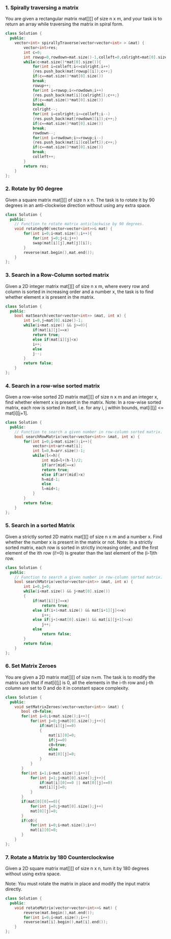 ### 1. Spirally traversing a matrix
You are given a rectangular matrix mat[][] of size n x m, and your task is to return an array while traversing the matrix in spiral form.

```cpp
class Solution {
  public:
    vector<int> spirallyTraverse(vector<vector<int> > &mat) {
        vector<int>res;
        int c=0;
        int rowup=0,rowdown=mat.size()-1,colleft=0,colright=mat[0].size()-1;
        while(c<mat.size()*mat[0].size()){
            for(int i=colleft;i<=colright;i++)
            {res.push_back(mat[rowup][i]);c++;}
            if(c==mat.size()*mat[0].size())
            break;
            rowup++;
            for(int i=rowup;i<=rowdown;i++)
            {res.push_back(mat[i][colright]);c++;}
            if(c==mat.size()*mat[0].size())
            break;
            colright--;
            for(int i=colright;i>=colleft;i--)
            {res.push_back(mat[rowdown][i]);c++;}
            if(c==mat.size()*mat[0].size())
            break;
            rowdown--;
            for(int i=rowdown;i>=rowup;i--)
            {res.push_back(mat[i][colleft]);c++;}
            if(c==mat.size()*mat[0].size())
            break;
            colleft++;
        }
        return res;
    }
};
```

### 2. Rotate by 90 degree
Given a square matrix mat[][] of size n x n. The task is to rotate it by 90 degrees in an anti-clockwise direction without using any extra space.

```cpp
class Solution {
  public:
    // Function to rotate matrix anticlockwise by 90 degrees.
    void rotateby90(vector<vector<int>>& mat) {
        for(int i=0;i<mat.size();i++){
            for(int j=0;j<i;j++)
            swap(mat[i][j],mat[j][i]);
        }
        reverse(mat.begin(),mat.end());
    }
};
```

### 3. Search in a Row-Column sorted matrix
Given a 2D integer matrix mat[][] of size n x m, where every row and column is sorted in increasing order and a number x, the task is to find whether element x is present in the matrix.

```cpp
class Solution {
  public:
    bool matSearch(vector<vector<int>> &mat, int x) {
        int i=0,j=mat[0].size()-1;
        while(i<mat.size() && j>=0){
            if(mat[i][j]==x)
            return true;
            else if(mat[i][j]<x)
            i++;
            else
            j--;
        }
        return false;
    }
};
```

### 4. Search in a row-wise sorted matrix
Given a row-wise sorted 2D matrix mat[][] of size n x m and an integer x, find whether element x is present in the matrix.
Note: In a row-wise sorted matrix, each row is sorted in itself, i.e. for any i, j within bounds, mat[i][j] <= mat[i][j+1].

```cpp
class Solution {
  public:
    // Function to search a given number in row-column sorted matrix.
    bool searchRowMatrix(vector<vector<int>> &mat, int x) {
        for(int i=0;i<mat.size();i++){
            vector<int>arr=mat[i];
            int l=0,h=arr.size()-1;
            while(l<=h){
                int mid=l+(h-l)/2;
                if(arr[mid]==x)
                return true;
                else if(arr[mid]>x)
                h=mid-1;
                else
                l=mid+1;
            }
        }
        return false;
    }
};
```

### 5. Search in a sorted Matrix
Given a strictly sorted 2D matrix mat[][] of size n x m and a number x. Find whether the number x is present in the matrix or not.
Note: In a strictly sorted matrix, each row is sorted in strictly increasing order, and the first element of the ith row (i!=0) is greater than the last element of the (i-1)th row.

```cpp
class Solution {
  public:
    // Function to search a given number in row-column sorted matrix.
    bool searchMatrix(vector<vector<int>> &mat, int x) {
        int i=0,j=0;
        while(i<mat.size() && j<mat[0].size())
        {
            if(mat[i][j]==x)
                return true;
            else if(i+1<mat.size() && mat[i+1][j]<=x)
                i++;
            else if(j+1<mat[0].size() && mat[i][j+1]<=x)
                j++;
            else
                return false;
        }
        return false;
    }
};
```

### 6. Set Matrix Zeroes
You are given a 2D matrix mat[][] of size n×m. The task is to modify the matrix such that if mat[i][j] is 0, all the elements in the i-th row and j-th column are set to 0 and do it in constant space complexity.

```cpp
class Solution {
  public:
    void setMatrixZeroes(vector<vector<int>> &mat) {
       bool c0=false;
       for(int i=0;i<mat.size();i++){
           for(int j=0;j<mat[0].size();j++){
               if(mat[i][j]==0)
               {
                   mat[i][0]=0;
                   if(j==0)
                   c0=true;
                   else
                   mat[0][j]=0;
               }
           }
       }
       for(int i=1;i<mat.size();i++){
           for(int j=1;j<mat[0].size();j++){
               if(mat[i][0]==0 || mat[0][j]==0)
               mat[i][j]=0;
           }
       }
       if(mat[0][0]==0){
           for(int j=0;j<mat[0].size();j++)
           mat[0][j]=0;
       }
       if(c0){
           for(int i=0;i<mat.size();i++)
           mat[i][0]=0;
       }
    }
};
```

### 7. Rotate a Matrix by 180 Counterclockwise
Given a 2D square matrix mat[][] of size n x n, turn it by 180 degrees without using extra space.

Note: You must rotate the matrix in place and modify the input matrix directly.

```cpp
class Solution {
  public:
    void rotateMatrix(vector<vector<int>>& mat) {
        reverse(mat.begin(),mat.end());
        for(int i=0;i<mat.size();i++)
        reverse(mat[i].begin(),mat[i].end());
    }
};
```
